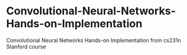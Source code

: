 # Convolutional-Neural-Networks-Hands-on-Implementation
Convolutional Neural Networks Hands-on Implementation from cs231n Stanford course
